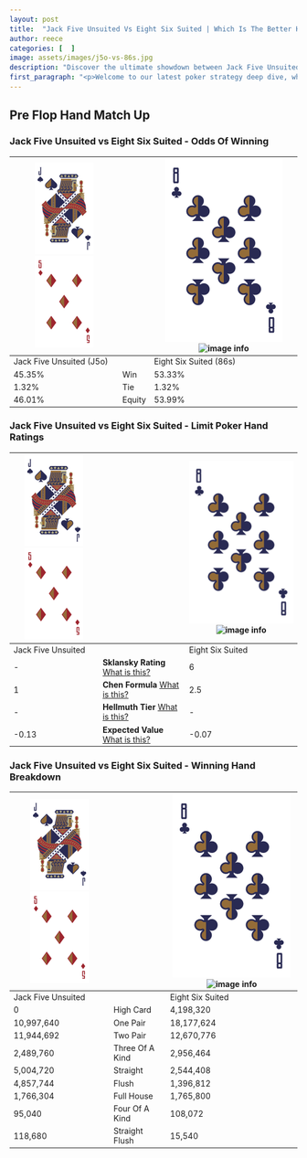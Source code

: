 ```yaml
---
layout: post
title:  "Jack Five Unsuited Vs Eight Six Suited | Which Is The Better Hand In Poker? A Complete Guide"
author: reece
categories: [  ]
image: assets/images/j5o-vs-86s.jpg
description: "Discover the ultimate showdown between Jack Five Unsuited and Eight Six Suited in poker! Uncover the odds, strategies, and scenarios where one hand triumphs over the other. Get ready to up your poker game with this thrilling analysis."
first_paragraph: "<p>Welcome to our latest poker strategy deep dive, where we're pitting two distinct hands against each other in a high-stakes showdown: Jack Five Unsuited vs Eight Six Suited.</p><p>In the dynamic world of poker, every decision counts, and knowing which hand holds the upper hand is key to your success at the table.</p><p>In this article, we'll dissect these two hands, explore the scenarios where one dominates the other, and equip you with the knowledge to make strategic choices that can tip the odds in your favor.</p><p>Get ready to unravel the intriguing dynamics of these poker hands and elevate your game to new heights.</p>"
---
```




[comment]: # (sp0)

## Pre Flop Hand Match Up

<div class="table hand-ratings" markdown="1"> 



### Jack Five Unsuited vs Eight Six Suited - Odds Of Winning


    
| ![image info](assets/images/hand1/J.png) ![image info](assets/images/hand1/5o.png) |  | ![image info](assets/images/hand2/8.png) ![image info](assets/images/hand2/6s.png) |
| -------- | -------- | -------- |
| Jack Five Unsuited (J5o) |  | Eight Six Suited (86s) |
| 45.35% | Win | 53.33% |
| 1.32% | Tie | 1.32% |
| 46.01% | Equity | 53.99% |




[comment]: # (sp1)



### Jack Five Unsuited vs Eight Six Suited - Limit Poker Hand Ratings


    
| ![image info](assets/images/hand1/J.png) ![image info](assets/images/hand1/5o.png) |  | ![image info](assets/images/hand2/8.png) ![image info](assets/images/hand2/6s.png) |
| -------- | -------- | -------- |
| Jack Five Unsuited |  | Eight Six Suited |
| - | **Sklansky Rating** [What is this?](/sklansky-rating-explained) | 6 |
| 1 | **Chen Formula** [What is this?](/chen-formula-explained) | 2.5 |
| - | **Hellmuth Tier** [What is this?](/Hellmuth-tier-explained) | - |
| -0.13 | **Expected Value** [What is this?](/expected-value-explained) | -0.07 |




[comment]: # (sp2)



### Jack Five Unsuited vs Eight Six Suited - Winning Hand Breakdown


    
| ![image info](assets/images/hand1/J.png) ![image info](assets/images/hand1/5o.png) |  | ![image info](assets/images/hand2/8.png) ![image info](assets/images/hand2/6s.png) |
| -------- | -------- | -------- |
| Jack Five Unsuited |  | Eight Six Suited |
| 0 | High Card | 4,198,320 |
| 10,997,640 | One Pair | 18,177,624 |
| 11,944,692 | Two Pair | 12,670,776 |
| 2,489,760 | Three Of A Kind | 2,956,464 |
| 5,004,720 | Straight | 2,544,408 |
| 4,857,744 | Flush | 1,396,812 |
| 1,766,304 | Full House | 1,765,800 |
| 95,040 | Four Of A Kind | 108,072 |
| 118,680 | Straight Flush | 15,540 |




[comment]: # (sp3)



</div>

[comment]: # (sp4)



[comment]: # (sp5)

